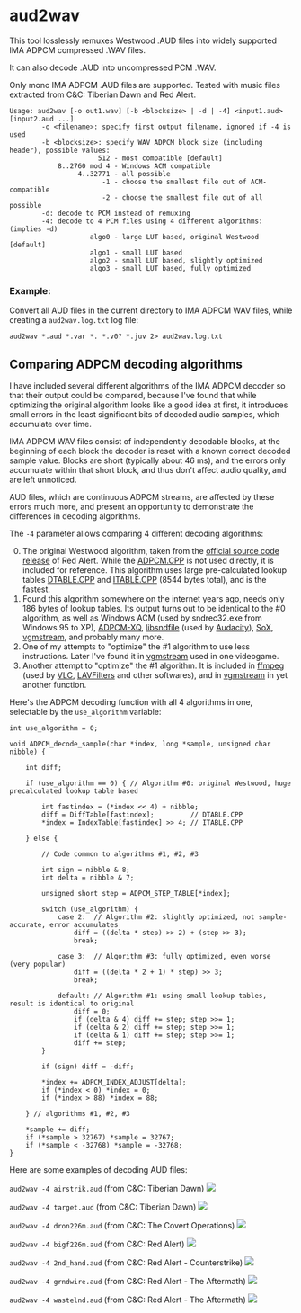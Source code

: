 # aud2wav

This tool losslessly remuxes Westwood .AUD files into widely supported IMA ADPCM compressed .WAV files.

It can also decode .AUD into uncompressed PCM .WAV.

Only mono IMA ADPCM .AUD files are supported. Tested with music files extracted from C&C: Tiberian Dawn and Red Alert.

```
Usage: aud2wav [-o out1.wav] [-b <blocksize> | -d | -4] <input1.aud> [input2.aud ...]
        -o <filename>: specify first output filename, ignored if -4 is used
        -b <blocksize>: specify WAV ADPCM block size (including header), possible values:
                      512 - most compatible [default]
            8..2760 mod 4 - Windows ACM compatible
                 4..32771 - all possible
                       -1 - choose the smallest file out of ACM-compatible
                       -2 - choose the smallest file out of all possible
        -d: decode to PCM instead of remuxing
        -4: decode to 4 PCM files using 4 different algorithms: (implies -d)
                    algo0 - large LUT based, original Westwood [default]
                    algo1 - small LUT based
                    algo2 - small LUT based, slightly optimized
                    algo3 - small LUT based, fully optimized
```

### Example:

Convert all AUD files in the current directory to IMA ADPCM WAV files, while creating a `aud2wav.log.txt` log file:
```
aud2wav *.aud *.var *. *.v0? *.juv 2> aud2wav.log.txt
```

## Comparing ADPCM decoding algorithms

I have included several different algorithms of the IMA ADPCM decoder so that their output could be compared,
because I've found that while optimizing the original algorithm looks like a good idea at first,
it introduces small errors in the least significant bits of decoded audio samples, which accumulate over time.

IMA ADPCM WAV files consist of independently decodable blocks, at the beginning of each block the decoder is reset with a known correct decoded sample value.
Blocks are short (typically about 46 ms), and the errors only accumulate within that short block, and thus don't affect audio quality, and are left unnoticed.

AUD files, which are continuous ADPCM streams, are affected by these errors much more, and present an opportunity to demonstrate the differences in decoding algorithms.

The `-4` parameter allows comparing 4 different decoding algorithms:

0. The original Westwood algorithm, taken from the [official source code release](https://github.com/electronicarts/CnC_Remastered_Collection) of Red Alert. While the [ADPCM.CPP](https://github.com/electronicarts/CnC_Remastered_Collection/blob/master/REDALERT/ADPCM.CPP) is not used directly, it is included for reference. This algorithm uses large pre-calculated lookup tables [DTABLE.CPP](https://github.com/electronicarts/CnC_Remastered_Collection/blob/master/REDALERT/DTABLE.CPP) and [ITABLE.CPP](https://github.com/electronicarts/CnC_Remastered_Collection/blob/master/REDALERT/ITABLE.CPP) (8544 bytes total), and is the fastest.
1. Found this algorithm somewhere on the internet years ago, needs only 186 bytes of lookup tables. Its output turns out to be identical to the #0 algorithm, as well as Windows ACM (used by sndrec32.exe from Windows 95 to XP), [ADPCM-XQ](https://github.com/dbry/adpcm-xq/blob/master/adpcm-lib.c#L949), [libsndfile](https://github.com/libsndfile/libsndfile/blob/master/src/ima_adpcm.c#L306) (used by [Audacity](https://www.audacityteam.org/)), [SoX](https://github.com/chirlu/sox/blob/master/src/ima_rw.c#L110), [vgmstream](https://github.com/vgmstream/vgmstream/blob/master/src/coding/ima_decoder.c#L62), and probably many more.
2. One of my attempts to "optimize" the #1 algorithm to use less instructions. Later I've found it in [vgmstream](https://github.com/vgmstream/vgmstream/blob/master/src/coding/ima_decoder.c#L161) used in one videogame.
3. Another attempt to "optimize" the #1 algorithm. It is included in [ffmpeg](https://github.com/FFmpeg/FFmpeg/blob/master/libavcodec/adpcm.c#L419) (used by [VLC](https://www.videolan.org/), [LAVFilters](https://github.com/Nevcairiel/LAVFilters) and other softwares), and in [vgmstream](https://github.com/vgmstream/vgmstream/blob/master/src/coding/ima_decoder.c#L117) in yet another function.

Here's the ADPCM decoding function with all 4 algorithms in one, selectable by the `use_algorithm` variable:
```
int use_algorithm = 0;

void ADPCM_decode_sample(char *index, long *sample, unsigned char nibble) {
	
	int diff;
	
	if (use_algorithm == 0) { // Algorithm #0: original Westwood, huge precalculated lookup table based
		
		int fastindex = (*index << 4) + nibble;
		diff = DiffTable[fastindex];         // DTABLE.CPP
		*index = IndexTable[fastindex] >> 4; // ITABLE.CPP

	} else {
		
		// Code common to algorithms #1, #2, #3
		
		int sign = nibble & 8;
		int delta = nibble & 7;
		
		unsigned short step = ADPCM_STEP_TABLE[*index];
		
		switch (use_algorithm) {
			case 2:  // Algorithm #2: slightly optimized, not sample-accurate, error accumulates
				diff = ((delta * step) >> 2) + (step >> 3);
				break;
			
			case 3:  // Algorithm #3: fully optimized, even worse (very popular)
				diff = ((delta * 2 + 1) * step) >> 3;
				break;
			
			default: // Algorithm #1: using small lookup tables, result is identical to original
				diff = 0;
				if (delta & 4) diff += step; step >>= 1;
				if (delta & 2) diff += step; step >>= 1;
				if (delta & 1) diff += step; step >>= 1;
				diff += step;
		}
		
		if (sign) diff = -diff;
		
		*index += ADPCM_INDEX_ADJUST[delta];
		if (*index < 0) *index = 0;
		if (*index > 88) *index = 88;
		
	} // algorithms #1, #2, #3
	
	*sample += diff;
	if (*sample > 32767) *sample = 32767;
	if (*sample < -32768) *sample = -32768;
}
```

Here are some examples of decoding AUD files:

`aud2wav -4 airstrik.aud` (from C&C: Tiberian Dawn)
![](.github/airstrik.png)

`aud2wav -4 target.aud` (from C&C: Tiberian Dawn)
![](.github/target.png)

`aud2wav -4 dron226m.aud` (from C&C: The Covert Operations)
![](.github/dron226m.png)

`aud2wav -4 bigf226m.aud` (from C&C: Red Alert)
![](.github/bigf226m.png)

`aud2wav -4 2nd_hand.aud` (from C&C: Red Alert - Counterstrike)
![](.github/2nd_hand.png)

`aud2wav -4 grndwire.aud` (from C&C: Red Alert - The Aftermath)
![](.github/grndwire.png)

`aud2wav -4 wastelnd.aud` (from C&C: Red Alert - The Aftermath)
![](.github/wastelnd.png)
